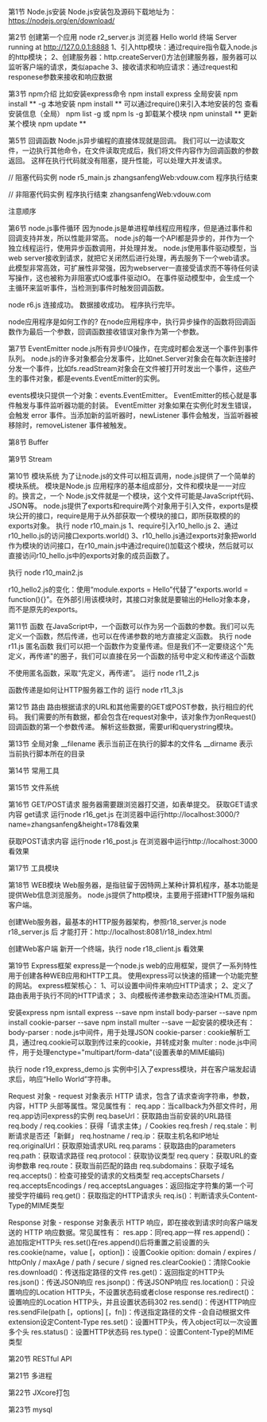 
第1节 Node.js安装
Node.js安装包及源码下载地址为：https://nodejs.org/en/download/


第2节 创建第一个应用
node r2_server.js
浏览器 Hello world
终端 Server running at http://127.0.0.1:8888
1、引入http模块：通过require指令载入node.js的http模块；
2、创建服务器：http.createServer()方法创建服务器，服务器可以监听客户端的请求，类似apache
3、接收请求和响应请求：通过request和responese参数来接收和响应数据


第3节 npm介绍
比如安装express命令 npm install express
全局安装 npm install ** -g
本地安装 npm install ** 可以通过require()来引入本地安装的包
查看安装信息（全局） npm list -g 或 npm ls -g
卸载某个模块 npm uninstall **
更新某个模块 npm update **


第5节 回调函数
Node.js异步编程的直接体现就是回调。
我们可以一边读取文件，一边执行其他命令，在文件读取完成后，我们将文件内容作为回调函数的参数返回。
这样在执行代码就没有阻塞，提升性能，可以处理大并发请求。

// 阻塞代码实例
node r5_main.js
zhangsanfengWeb:vdouw.com
程序执行结束

// 非阻塞代码实例
程序执行结束
zhangsanfengWeb:vdouw.com

注意顺序


第6节 node.js事件循环
因为node.js是单进程单线程应用程序，但是通过事件和回调支持并发，所以性能非常高。
node.js的每一个API都是异步的，并作为一个独立线程运行，使用异步函数调用，并处理并发。
node.js使用事件驱动模型，当web server接收到请求，就把它关闭然后进行处理，再去服务下一个web请求。
此模型非常高效，可扩展性非常强，因为webserver一直接受请求而不等待任何读写操作，这也被称为非阻塞式IO或事件驱动IO。
在事件驱动模型中，会生成一个主循环来监听事件，当检测到事件时触发回调函数。

node r6.js
连接成功。
数据接收成功。
程序执行完毕。

node应用程序是如何工作的?
在node应用程序中，执行异步操作的函数将回调函数作为最后一个参数，回调函数接收错误对象作为第一个参数。


第7节 EventEmitter
node.js所有异步I/O操作，在完成时都会发送一个事件到事件队列。
node.js的许多对象都会分发事件，比如net.Server对象会在每次新连接时分发一个事件，比如fs.readStream对象会在文件被打开时发出一个事件，这些产生的事件对象，都是events.EventEmitter的实例。

events模块只提供一个对象：events.EventEmitter。
EventEmitter的核心就是事件触发与事件监听器功能的封装。
EventEmitter 对象如果在实例化时发生错误，会触发 error 事件。当添加新的监听器时，newListener 事件会触发，当监听器被移除时，removeListener 事件被触发。


第8节 Buffer


第9节 Stream


第10节 模块系统
为了让node.js的文件可以相互调用，node.js提供了一个简单的模块系统。
模块是Node.js 应用程序的基本组成部分，文件和模块是一一对应的。换言之，一个 Node.js文件就是一个模块，这个文件可能是JavaScript代码、JSON等。
node.js提供了exports和require两个对象用于引入文件，exports是模块公开的接口，require是用于从外部获取一个模块的接口，即所获取模的的exports对象。
执行 node r10_main.js
1、require引入r10_hello.js
2、通过r10_hello.js的访问接口exports.world()
3、r10_hello.js通过exports对象把world作为模块的访问接口，在r10_main.js中通过require()加载这个模块，然后就可以直接访问r10_hello.js中的exports对象的成员函数了。

执行 node r10_main2.js

r10_hello2.js的变化：使用“module.exports = Hello”代替了“exports.world = function(){}”。在外部引用该模块时，其接口对象就是要输出的Hello对象本身，而不是原先的exports。


第11节 函数
在JavaScript中，一个函数可以作为另一个函数的参数。我们可以先定义一个函数，然后传递，也可以在传递参数的地方直接定义函数。
执行 node r11.js
匿名函数
我们可以把一个函数作为变量传递。但是我们不一定要绕这个"先定义，再传递"的圈子，我们可以直接在另一个函数的括号中定义和传递这个函数

不使用匿名函数，采取“先定义，再传递”。
运行 node r11_2.js

函数传递是如何让HTTP服务器工作的
运行 node r11_3.js


第12节 路由
路由根据请求的URL和其他需要的GET或POST参数，执行相应的代码。
我们需要的所有数据，都会包含在request对象中，该对象作为onRequest()回调函数的第一个参数传递。
解析这些数据，需要url和querystring模块。


第13节 全局对象
__filename 表示当前正在执行的脚本的文件名
__dirname 表示当前执行脚本所在的目录


第14节 常用工具


第15节 文件系统


第16节 GET/POST请求
服务器需要跟浏览器打交道，如表单提交。
获取GET请求内容
get请求
运行node r16_get.js
在浏览器中运行http://localhost:3000/?name=zhangsanfeng&height=178看效果

获取POST请求内容
运行node r16_post.js
在浏览器中运行http://localhost:3000看效果


第17节 工具模块


第18节 WEB模块
Web服务器，是指驻留于因特网上某种计算机程序，基本功能是提供Web信息浏览服务。
node.js提供了http模块，主要用于搭建HTTP服务端和客户端。

创建Web服务器，最基本的HTTP服务器架构，参照r18_server.js
node r18_server.js 后
才能打开：http://localhost:8081/r18_index.html

创建Web客户端
新开一个终端，执行 node r18_client.js 看效果


第19节 Express框架
express是一个node.js web的应用框架，提供了一系列特性用于创建各种WEB应用和HTTP工具。
使用express可以快速的搭建一个功能完整的网站。
express框架核心：
1、可以设置中间件来响应HTTP请求；
2、定义了路由表用于执行不同的HTTP请求；
3、向模板传递参数来动态渲染HTML页面。

安装express
npm isntall express --save
npm install body-parser --save
npm install cookie-parser --save
npm install multer --save
一起安装的模块还有：
body-parser : node.js中间件，用于处理JSON
cookie-parser : cookie解析工具，通过req.cookie可以取到传过来的cookie，并转成对象
multer : node.js中间件，用于处理enctype="multipart/form-data"(设置表单的MIME编码)

执行 node r19_express_demo.js
实例中引入了express模块，并在客户端发起请求后，响应“Hello World”字符串。

Request 对象 - request 对象表示 HTTP 请求，包含了请求查询字符串，参数，内容，HTTP 头部等属性。常见属性有：
req.app：当callback为外部文件时，用req.app访问express的实例
req.baseUrl：获取路由当前安装的URL路径
req.body / req.cookies：获得「请求主体」/ Cookies
req.fresh / req.stale：判断请求是否还「新鲜」
req.hostname / req.ip：获取主机名和IP地址
req.originalUrl：获取原始请求URL
req.params：获取路由的parameters
req.path：获取请求路径
req.protocol：获取协议类型
req.query：获取URL的查询参数串
req.route：获取当前匹配的路由
req.subdomains：获取子域名
req.accepts()：检查可接受的请求的文档类型
req.acceptsCharsets / req.acceptsEncodings / req.acceptsLanguages：返回指定字符集的第一个可接受字符编码
req.get()：获取指定的HTTP请求头
req.is()：判断请求头Content-Type的MIME类型

Response 对象 - response 对象表示 HTTP 响应，即在接收到请求时向客户端发送的 HTTP 响应数据。常见属性有：
res.app：同req.app一样
res.append()：追加指定HTTP头
res.set()在res.append()后将重置之前设置的头
res.cookie(name，value [，option])：设置Cookie
opition: domain / expires / httpOnly / maxAge / path / secure / signed
res.clearCookie()：清除Cookie
res.download()：传送指定路径的文件
res.get()：返回指定的HTTP头
res.json()：传送JSON响应
res.jsonp()：传送JSONP响应
res.location()：只设置响应的Location HTTP头，不设置状态码或者close response
res.redirect()：设置响应的Location HTTP头，并且设置状态码302
res.send()：传送HTTP响应
res.sendFile(path [，options] [，fn])：传送指定路径的文件 -会自动根据文件extension设定Content-Type
res.set()：设置HTTP头，传入object可以一次设置多个头
res.status()：设置HTTP状态码
res.type()：设置Content-Type的MIME类型




第20节 RESTful API


第21节 多进程


第22节 JXcore打包


第23节 mysql








